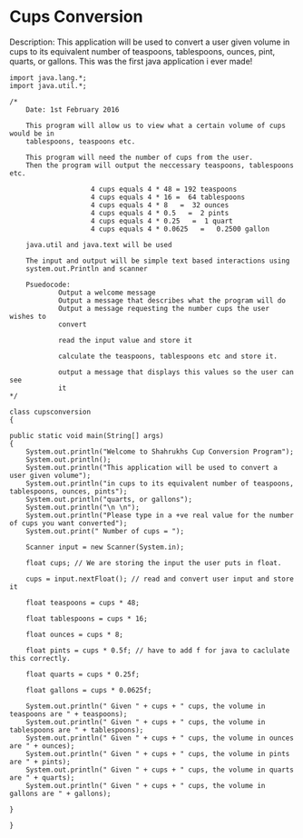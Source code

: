# Cups Conversion

Description: This application will be used to convert a user given volume in cups to its equivalent number of teaspoons, tablespoons, ounces, pint, quarts, or gallons. This was the first java application i ever made!

    import java.lang.*;
    import java.util.*;

    /* 
    	Date: 1st February 2016

    	This program will allow us to view what a certain volume of cups would be in
    	tablespoons, teaspoons etc.
	
    	This program will need the number of cups from the user.
    	Then the program will output the neccessary teaspoons, tablespoons etc.
	
	                    4 cups equals 4 * 48 = 192 teaspoons
	                    4 cups equals 4 * 16 =  64 tablespoons
	                    4 cups equals 4 * 8   =  32 ounces
	                    4 cups equals 4 * 0.5   =  2 pints
	                    4 cups equals 4 * 0.25   =  1 quart
	                    4 cups equals 4 * 0.0625   =   0.2500 gallon
						
    	java.util and java.text will be used
	
    	The input and output will be simple text based interactions using 
    	system.out.Println and scanner
	
    	Psuedocode: 
				Output a welcome message
				Output a message that describes what the program will do
				Output a message requesting the number cups the user wishes to 
				convert
				
				read the input value and store it
				
				calculate the teaspoons, tablespoons etc and store it.
				
				output a message that displays this values so the user can see
				it
    */

    class cupsconversion
    {

    public static void main(String[] args)
    {
    	System.out.println("Welcome to Shahrukhs Cup Conversion Program");
    	System.out.println();
    	System.out.println("This application will be used to convert a user given volume");
    	System.out.println("in cups to its equivalent number of teaspoons, tablespoons, ounces, pints");
    	System.out.println("quarts, or gallons");
    	System.out.println("\n \n");
    	System.out.println("Please type in a +ve real value for the number of cups you want converted");
    	System.out.print(" Number of cups = ");
	
    	Scanner input = new Scanner(System.in);
	
    	float cups; // We are storing the input the user puts in float.
	
    	cups = input.nextFloat(); // read and convert user input and store it

    	float teaspoons = cups * 48;
	
    	float tablespoons = cups * 16;
	
    	float ounces = cups * 8;
	
    	float pints = cups * 0.5f; // have to add f for java to caclulate this correctly.
	
    	float quarts = cups * 0.25f;
	
    	float gallons = cups * 0.0625f;
	
    	System.out.println(" Given " + cups + " cups, the volume in teaspoons are " + teaspoons);
    	System.out.println(" Given " + cups + " cups, the volume in tablespoons are " + tablespoons);
    	System.out.println(" Given " + cups + " cups, the volume in ounces are " + ounces);	
    	System.out.println(" Given " + cups + " cups, the volume in pints are " + pints);	
    	System.out.println(" Given " + cups + " cups, the volume in quarts are " + quarts);
    	System.out.println(" Given " + cups + " cups, the volume in gallons are " + gallons);
	
    }

    }

